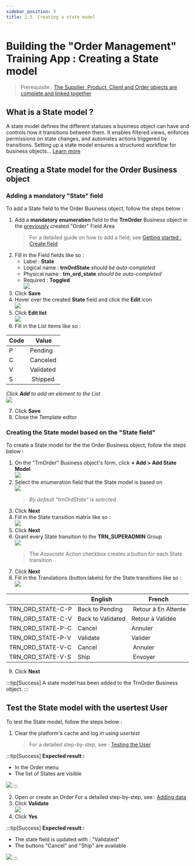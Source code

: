 ```yaml
---
sidebar_position: 5
title: 2.5. Creating a state model
---
```


# Building the "Order Management" Training App : Creating a State model

> Prerequisite : [The Supplier, Product, Client and Order objects are complete and linked together](/tutorial/expanding/fieldarea)

## What is a State model ?

A state model defines the different statuses a business object can have and controls how it transitions between them. It enables filtered views, enforces permissions on state changes, and automates actions triggered by transitions. Setting up a state model ensures a structured workflow for business objects... [Learn more](/make/businessprocess/state)

## Creating a State model for the Order Business object

### Adding a mandatory "State" field

To add a State field to the Order Business object, follow the steps below :

1. Add a **mandatory enumeration** field to the **TrnOrder** Business object in the [previously](/tutorial/expanding/fieldarea#structuring-the-order-template) created "Order" Field Area
    > For a detailed guide on how to add a field, see [Getting started : Create field](/tutorial/getting-started/attribute)
2. Fill in the Field fields like so : 
    - Label : **State**
    - Logical name : **trnOrdState** *should be auto-completed* 
    - Physical name : **trn_ord_state** *should be auto-completed*
    - Required : **Toggled**  
    ![](img/states/state-field.png)
3. Click **Save**
4. Hover over the created **State** field and click the **Edit** icon  
    ![](img/states/edit-field.png)
5. Click **Edit list**  
    ![](img/states/edit-list.png)
6. Fill in the List items like so :  

| Code | Value |
| ----------- | ----------- |
| P | Pending |
| C | Canceled |
| V | Validated |
| S | Shipped |  

*Click **Add** to add an element to the List*  
![](img/states/add-list.png)

7. Click **Save**
8. Close the Template editor

### Creating the State model based on the "State field"

To create a State model for the the Order Business object, follow the steps below :

1. On the "TrnOrder" Business object's form, click **+ Add > Add State Model**  
    ![](img/states/add-state-model.png)
2. Select the enumeration field that the State model is based on  
    ![](img/states/step1.png)
    > *By default "trnOrdState" is selected*
3. Click **Next**
4. Fill in the State transition matrix like so :   
    ![](img/states/state-transition.png)
5. Click **Next**
6. Grant every State transition to the **TRN_SUPERADMIN** Group  
    ![](img/states/grant-states.png)
    > The *Associate Action* checkbox creates a button for each State transition
7. Click **Next**
8. Fill in the Translations (button labels) for the State transitions like so :  
    ![](img/states/state-translation.png)

| | English | French |
| -- | --- | --- |
| TRN_ORD_STATE-C-P	| Back to Pending | Retour à En Attente |
| TRN_ORD_STATE-C-V	| Back to Validated  | Retour à Validée |
| TRN_ORD_STATE-P-C	| Cancel | Annuler |
| TRN_ORD_STATE-P-V	| Validate | Valider |
| TRN_ORD_STATE-V-C	| Cancel | Annuler |
| TRN_ORD_STATE-V-S	| Ship | Envoyer |

9. Click **Next**

:::tip[Success]
  A state model has been added to the TrnOrder Business object.
:::

## Test the State model with the usertest User

To test the State model, follow the steps below :

1. Clear the platform's cache and log in using *usertest*
    > For a detailed step-by-step, see : [Testing the User](/tutorial/getting-started/user#activating-and-testing-the-user)

:::tip[Success]
  <b>Expected result :</b>
    <ul>
        <li>In the Order menu</li>
        <li>The list of States are visible</li>
    </ul>
    ![](img/states/success-logon.png)
:::

2. Open or create an Order 
    For a detailed step-by-step, see : [Adding data](/tutorial/expanding/relations#create-an-order)
3. Click **Validate**  
    ![](img/states/validate-order.png)
4. Click **Yes**


:::tip[Success]
  <b>Expected result :</b>
    <ul>
        <li>The state field is updated with : "Validated"</li>
        <li>The buttons "Cancel" and "Ship" are available</li>
    </ul>
    ![](img/states/success-state.png)
:::

